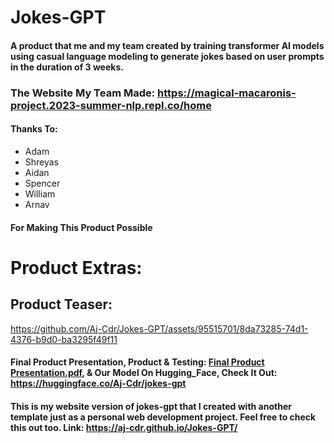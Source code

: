 # Jokes-GPT
#### A product that me and my team created by training transformer AI models using casual language modeling to generate jokes based on user prompts in the duration of 3 weeks.

### The Website My Team Made: https://magical-macaronis-project.2023-summer-nlp.repl.co/home
#### Thanks To: 
* Adam
* Shreyas
* Aidan
* Spencer
* William
* Arnav
#### For Making This Product Possible

# Product Extras: 
## Product Teaser: 
https://github.com/Aj-Cdr/Jokes-GPT/assets/95515701/8da73285-74d1-4376-b9d0-ba3295f49f11
#### Final Product Presentation, Product & Testing: [Final Product Presentation.pdf](https://github.com/Aj-Cdr/Jokes-GPT/files/12326206/Final.Product.Presentation.pdf), & Our Model On Hugging_Face, Check It Out: https://huggingface.co/Aj-Cdr/jokes-gpt
#### This is my website version of jokes-gpt that I created with another template just as a personal web development project. Feel free to check this out too. Link: https://aj-cdr.github.io/Jokes-GPT/
